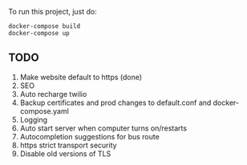 To run this project, just do:

```
docker-compose build
docker-compose up
```

## TODO
1. Make website default to https (done)
2. SEO
3. Auto recharge twilio
4. Backup certificates and prod changes to default.conf and docker-compose.yaml
5. Logging
6. Auto start server when computer turns on/restarts
7. Autocompletion suggestions for bus route
8. https strict transport security
9. Disable old versions of TLS